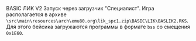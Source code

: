 BASIC ЛИК V2
Запуск через загрузчик "Специалист".
Игра располагается в архиве `\src\main\resources\arch\emu80.org\lik_spc1.zip\BASIC\LIK\BASLIK2.RKS`.
Для этого бейсика загружаются программы в формате `bss` со смещения `0x1E60`.